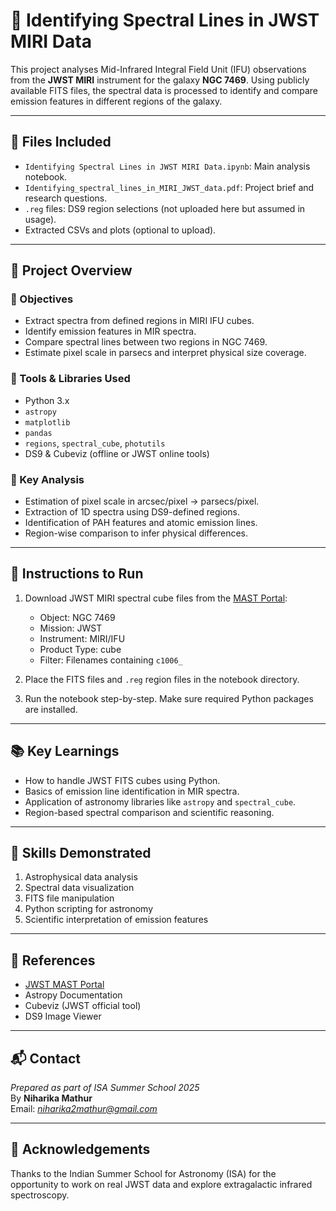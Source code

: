 # 🔭 Identifying Spectral Lines in JWST MIRI Data

This project analyses Mid-Infrared Integral Field Unit (IFU) observations from the **JWST MIRI** instrument for the galaxy **NGC 7469**. Using publicly available FITS files, the spectral data is processed to identify and compare emission features in different regions of the galaxy.

---

## 📁 Files Included

- `Identifying Spectral Lines in JWST MIRI Data.ipynb`: Main analysis notebook.
- `Identifying_spectral_lines_in_MIRI_JWST_data.pdf`: Project brief and research questions.
- `.reg` files: DS9 region selections (not uploaded here but assumed in usage).
- Extracted CSVs and plots (optional to upload).

---

## 🚀 Project Overview

### 🔹 Objectives
- Extract spectra from defined regions in MIRI IFU cubes.
- Identify emission features in MIR spectra.
- Compare spectral lines between two regions in NGC 7469.
- Estimate pixel scale in parsecs and interpret physical size coverage.

### 🔹 Tools & Libraries Used
- Python 3.x
- `astropy`
- `matplotlib`
- `pandas`
- `regions`, `spectral_cube`, `photutils`
- DS9 & Cubeviz (offline or JWST online tools)

### 🔹 Key Analysis
- Estimation of pixel scale in arcsec/pixel → parsecs/pixel.
- Extraction of 1D spectra using DS9-defined regions.
- Identification of PAH features and atomic emission lines.
- Region-wise comparison to infer physical differences.

---

## 📌 Instructions to Run

1. Download JWST MIRI spectral cube files from the [MAST Portal](https://mast.stsci.edu/portal/Mashup/Clients/Mast/Portal.html):
   - Object: NGC 7469
   - Mission: JWST
   - Instrument: MIRI/IFU
   - Product Type: cube
   - Filter: Filenames containing `c1006_`

2. Place the FITS files and `.reg` region files in the notebook directory.

3. Run the notebook step-by-step. Make sure required Python packages are installed.

---

## 📚 Key Learnings

- How to handle JWST FITS cubes using Python.
- Basics of emission line identification in MIR spectra.
- Application of astronomy libraries like `astropy` and `spectral_cube`.
- Region-based spectral comparison and scientific reasoning.

---

## 🧠 Skills Demonstrated

1. Astrophysical data analysis  
2. Spectral data visualization  
3. FITS file manipulation  
4. Python scripting for astronomy  
5. Scientific interpretation of emission features

---

## 📎 References

- [JWST MAST Portal](https://mast.stsci.edu)
- Astropy Documentation
- Cubeviz (JWST official tool)
- DS9 Image Viewer

---

## 📬 Contact

*Prepared as part of ISA Summer School 2025*  
By **Niharika Mathur**  
Email: *niharika2mathur@gmail.com*

---

## 🌟 Acknowledgements

Thanks to the Indian Summer School for Astronomy (ISA) for the opportunity to work on real JWST data and explore extragalactic infrared spectroscopy.


